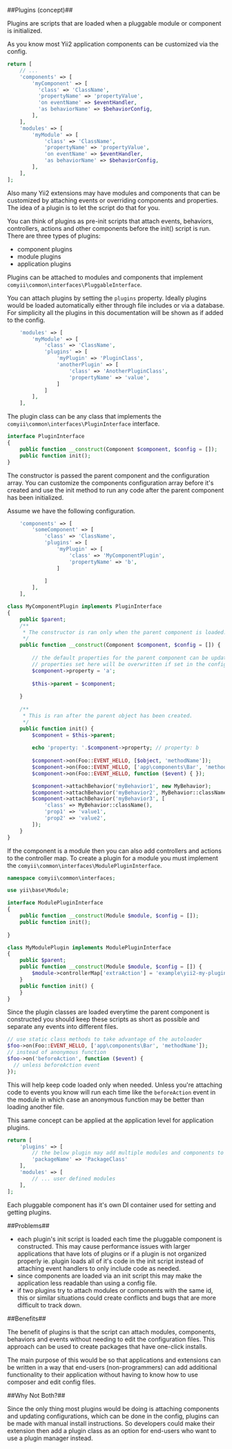 ##Plugins (concept)##

Plugins are scripts that are loaded when a pluggable module or component is initialized.

As you know most Yii2 application components can be customized via the config.

```php
return [
    // ...
    'components' => [
        'myComponent' => [
          'class' => 'ClassName',
          'propertyName' => 'propertyValue',
          'on eventName' => $eventHandler,
          'as behaviorName' => $behaviorConfig,
        ],
    ],
    'modules' => [
        'myModule' => [
            'class' => 'ClassName',
            'propertyName' => 'propertyValue',
            'on eventName' => $eventHandler,
            'as behaviorName' => $behaviorConfig,
        ],
    ],
];
```

Also many Yii2 extensions may have modules and components that can be customized by attaching events or overriding components and properties.
The idea of a plugin is to let the script do that for you. 

You can think of plugins as pre-init scripts that attach events,
behaviors, controllers, actions and other components before the init() script is run. There are three types of
plugins:

- component plugins
- module plugins
- application plugins

Plugins can be attached to modules and components that implement `comyii\common\interfaces\PluggableInterface`.

You can attach plugins by setting the `plugins` property. Ideally plugins would be loaded automatically either through file includes or
via a database. For simplicity all the plugins in this documentation will be shown as if added to the config.

```php
    'modules' => [
        'myModule' => [
            'class' => 'ClassName',
            'plugins' => [
                'myPlugin' => 'PluginClass',
                'anotherPlugin' => [
                    'class' => 'AnotherPluginClass',
                    'propertyName' => 'value',
                ]
            ]
        ],
    ],
```

The plugin class can be any class that implements the `comyii\common\interfaces\PluginInterface` interface.

```php
interface PluginInterface
{
    public function __construct(Component $component, $config = []);
    public function init();
}
```

The constructor is passed the parent component and the configuration array. You can customize the components configuration
array before it's created and use the init method to run any code after the parent component has been initialized.

Assume we have the following configuration.

```php
    'components' => [
        'someComponent' => [
            'class' => 'ClassName',
            'plugins' => [
                'myPlugin' => [
                    'class' => 'MyComponentPlugin',
                    'propertyName' => 'b',
                ]
                
            ]
        ],
    ],
```

```php
class MyComponentPlugin implements PluginInterface
{
    public $parent;
    /**
     * The constructor is ran only when the parent component is loaded.
     */
    public function __construct(Component $component, $config = []) {
    
        // the default properties for the parent component can be updated here. However, note that
        // properties set here will be overwritten if set in the config when the parent object is created.
        $component->property = 'a';
        
        $this->parent = $component;
        
    }
    
    /**
     * This is ran after the parent object has been created.
     */
    public function init() {
        $component = $this->parent;
        
        echo 'property: '.$component->property; // property: b
        
        $component->on(Foo::EVENT_HELLO, [$object, 'methodName']);
        $component->on(Foo::EVENT_HELLO, ['app\components\Bar', 'methodName']);
        $component->on(Foo::EVENT_HELLO, function ($event) { });

        $component->attachBehavior('myBehavior1', new MyBehavior);
        $component->attachBehavior('myBehavior2', MyBehavior::className());
        $component->attachBehavior('myBehavior3', [
            'class' => MyBehavior::className(),
            'prop1' => 'value1',
            'prop2' => 'value2',
        ]);
    }
}
```

If the component is a module then you can also add controllers and actions to the controller map.
To create a plugin for a module you must implement the `comyii\common\interfaces\ModulePluginInterface`.

```php
namespace comyii\common\interfaces;

use yii\base\Module;

interface ModulePluginInterface
{
    public function __construct(Module $module, $config = []);
    public function init();
    
}
```

```php
class MyModulePlugin implements ModulePluginInterface
{
    public $parent;
    public function __construct(Module $module, $config = []) {
        $module->controllerMap['extraAction'] = 'example\yii2-my-plugin\controllers\example\ExampleController';
    }
    public function init() {
    }
}
```

Since the plugin classes are loaded everytime the parent component is constructed you should keep these scripts as short
as possible and separate any events into different files.

```php
// use static class methods to take advantage of the autoloader
$foo->on(Foo::EVENT_HELLO, ['app\components\Bar', 'methodName']);
// instead of anonymous function
$foo->on('beforeAction', function ($event) { 
  // unless beforeAction event
});
```

This will help keep code loaded only when needed. Unless you're attaching code to events you know will run each
time like the `beforeAction` event in the module in which case an anonymous function may be better than loading another file.

This same concept can be applied at the application level for application plugins.

```php
return [
    'plugins' => [
        // the below plugin may add multiple modules and components to the application
        'packageName' => 'PackageClass'
    ],
    'modules' => [
        // ... user defined modules
    ],
];
```

Each pluggable component has it's own DI container used for setting and getting plugins.

##Problems##

- each plugin's init script is loaded each time the pluggable component is constructed. This may cause performance issues 
with larger applications that have lots of plugins or if a plugin is not organized properly ie. plugin loads all of it's code in the init script 
instead of attaching event handlers to only include code as needed.
- since components are loaded via an init script this may make the application less readable than using a config file.
- if two plugins try to attach modules or components with the same id, this or similar situations could create conflicts
and bugs that are more difficult to track down.

##Benefits##

The benefit of plugins is that the script can attach modules, components, behaviors and events without needing to edit the 
configuration files. This approach can be used to create packages that have one-click installs.

The main purpose of this would be so that applications and extensions can be written in a way that end-users (non-programmers) 
can add additional functionality to their application without having to know how to use composer and edit config files.

##Why Not Both?##

Since the only thing most plugins would be doing is attaching components and updating configurations, which can be done in the config, 
plugins can be made with manual install instructions. So developers could make their extension then add a plugin class as an option
for end-users who want to use a plugin manager instead.


